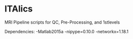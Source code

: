 # ITAlics
MRI Pipeline scripts for QC, Pre-Processing, and 1stlevels

Dependencies:
-Matlab2015a
-nipype=0.10.0
-networkx=1.18.1
  
